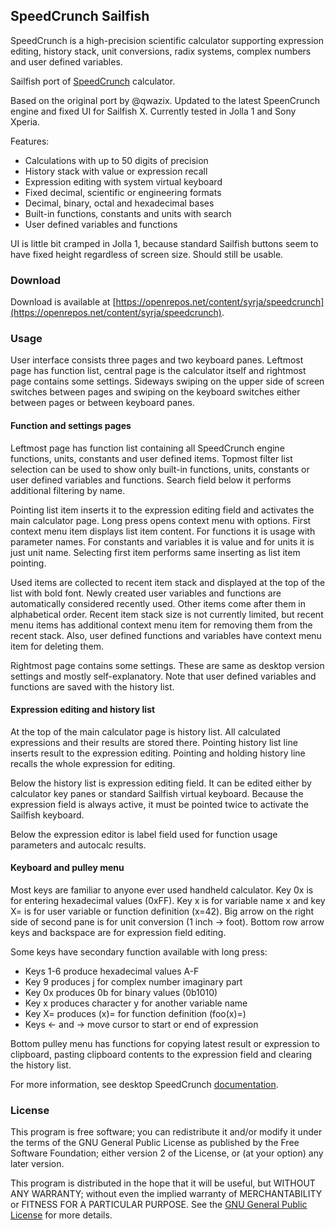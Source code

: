 ## SpeedCrunch Sailfish

SpeedCrunch is a high-precision scientific calculator supporting expression editing, history stack,
unit conversions, radix systems, complex numbers and user defined variables.

Sailfish port of [SpeedCrunch](http://speedcrunch.org) calculator.

Based on the original port by @qwazix. Updated to the latest SpeenCrunch engine and fixed UI for
Sailfish X. Currently tested in Jolla 1 and Sony Xperia.

Features:
- Calculations with up to 50 digits of precision
- History stack with value or expression recall
- Expression editing with system virtual keyboard
- Fixed decimal, scientific or engineering formats
- Decimal, binary, octal and hexadecimal bases
- Built-in functions, constants and units with search
- User defined variables and functions

UI is little bit cramped in Jolla 1, because standard Sailfish buttons seem to have fixed height
regardless of screen size. Should still be usable.

### Download

Download is available at [https://openrepos.net/content/syrja/speedcrunch](https://openrepos.net/content/syrja/speedcrunch).

### Usage

User interface consists three pages and two keyboard panes. Leftmost page has function list,
central page is the calculator itself and rightmost page contains some settings. Sideways swiping
on the upper side of screen switches between pages and swiping on the keyboard switches either
between pages or between keyboard panes.

#### Function and settings pages

Leftmost page has function list containing all SpeedCrunch engine functions, units, constants and
user defined items. Topmost filter list selection can be used to show only built-in functions,
units, constants or user defined variables and functions. Search field below it performs additional
filtering by name.

Pointing list item inserts it to the expression editing field and activates the main calculator
page. Long press opens context menu with options. First context menu item displays list item
content. For functions it is usage with parameter names. For constants and variables it is value
and for units it is just unit name. Selecting first item performs same inserting as list item
pointing.

Used items are collected to recent item stack and displayed at the top of the list with bold font.
Newly created user variables and functions are automatically considered recently used. Other items
come after them in alphabetical order. Recent item stack size is not currently limited, but recent
menu items has additional context menu item for removing them from the recent stack. Also, user
defined functions and variables have context menu item for deleting them.

Rightmost page contains some settings. These are same as desktop version settings and mostly
self-explanatory. Note that user defined variables and functions are saved with the history list.

#### Expression editing and history list

At the top of the main calculator page is history list. All calculated expressions and their
results are stored there. Pointing history list line inserts result to the expression editing.
Pointing and holding history line recalls the whole expression for editing.

Below the history list is expression editing field. It can be edited either by calculator key panes
or standard Sailfish virtual keyboard. Because the expression field is always active, it must be
pointed twice to activate the Sailfish keyboard.

Below the expression editor is label field used for function usage parameters and autocalc results.

#### Keyboard and pulley menu

Most keys are familiar to anyone ever used handheld calculator. Key 0x is for entering hexadecimal
values (0xFF). Key x is for variable name x and key X= is for user variable or function definition
(x=42). Big arrow on the right side of second pane is for unit conversion (1 inch -> foot). Bottom
row arrow keys and backspace are for expression field editing.

Some keys have secondary function available with long press:
- Keys 1-6 produce hexadecimal values A-F
- Key 9 produces j for complex number imaginary part
- Key 0x produces 0b for binary values (0b1010)
- Key x produces character y for another variable name
- Key X= produces (x)= for function definition (foo(x)=)
- Keys ← and → move cursor to start or end of expression

Bottom pulley menu has functions for copying latest result or expression to clipboard, pasting
clipboard contents to the expression field and clearing the history list.

For more information, see desktop SpeedCrunch [documentation](http://speedcrunch.org/userguide/index.html).

### License

This program is free software; you can redistribute it and/or modify it under the terms of the GNU
General Public License as published by the Free Software Foundation; either version 2 of the
License, or (at your option) any later version.

This program is distributed in the hope that it will be useful, but WITHOUT ANY WARRANTY; without
even the implied warranty of MERCHANTABILITY or FITNESS FOR A PARTICULAR PURPOSE. See the
[GNU General Public License](https://www.gnu.org/licenses/old-licenses/gpl-2.0.en.html) for more
details.

